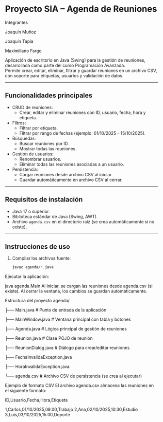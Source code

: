 # Proyecto SIA – Agenda de Reuniones

Integrantes


Joaquín Muñoz


Joaquín Tapia


Maximiliano Fargo

Aplicación de escritorio en Java (Swing) para la gestión de reuniones, desarrollada como parte del curso Programación Avanzada.  
Permite crear, editar, eliminar, filtrar y guardar reuniones en un archivo CSV, con soporte para etiquetas, usuarios y validación de datos.

---

## Funcionalidades principales

- CRUD de reuniones:
  - Crear, editar y eliminar reuniones con ID, usuario, fecha, hora y etiqueta.
- Filtros:
  - Filtrar por etiqueta.
  - Filtrar por rango de fechas (ejemplo: 01/10/2025 – 15/10/2025).
- Búsquedas:
  - Buscar reuniones por ID.
  - Mostrar todas las reuniones.
- Gestión de usuarios:
  - Renombrar usuarios.
  - Eliminar todas las reuniones asociadas a un usuario.
- Persistencia:
  - Cargar reuniones desde archivo CSV al iniciar.
  - Guardar automáticamente en archivo CSV al cerrar.

---

## Requisitos de instalación

- Java 17 o superior.
- Biblioteca estándar de Java (Swing, AWT).
- Archivo `agenda.csv` en el directorio raíz (se crea automáticamente si no existe).

---

## Instrucciones de uso

1. Compilar los archivos fuente:

   ```bash
   javac agenda/*.java
Ejecutar la aplicación:

java agenda.Main
Al iniciar, se cargan las reuniones desde agenda.csv (si existe).
Al cerrar la ventana, los cambios se guardan automáticamente.

Estructura del proyecto
agenda/

 ├── Main.java                 # Punto de entrada de la aplicación

 ├── MainWindow.java           # Ventana principal con tabla y botones
 
 ├── Agenda.java               # Lógica principal de gestión de reuniones
 
 ├── Reunion.java              # Clase POJO de reunión
 
 ├── ReunionDialog.java        # Diálogo para crear/editar reuniones
 
 ├── FechaInvalidaException.java
 
 ├── HoraInvalidaException.java
 
 └── agenda.csv                # Archivo CSV de persistencia (se crea al ejecutar)
 
 
Ejemplo de formato CSV
El archivo agenda.csv almacena las reuniones en el siguiente formato:

ID,Usuario,Fecha,Hora,Etiqueta

1,Carlos,01/10/2025,09:00,Trabajo
2,Ana,02/10/2025,10:30,Estudio
3,Luis,03/10/2025,15:00,Deporte

